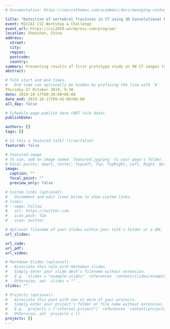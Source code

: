 ```yaml
---
# Documentation: https://sourcethemes.com/academic/docs/managing-content/

title: "Detection of vertebral fractures in CT using 3D Convolutional Neural Networks"
event: MICCAI CSI Workshop & Challenge
event_url: https://csi2019.wordpress.com/program/
location: Shenzhen, China
address:
  street:
  city:
  region:
  postcode:
  country:
summary: Presenting results of first prototype study on 90 CT images to fellow computer scientist researchers.
abstract:

# Talk start and end times.
#   End time can optionally be hidden by prefixing the line with `#`.
Thursday 17 October 2019, 9:30
date: 2019-10-17T09:30:00+06:00
date_end: 2019-10-17T09:45:00+06:00
all_day: false

# Schedule page publish date (NOT talk date).
publishDate: 

authors: []
tags: []

# Is this a featured talk? (true/false)
featured: false

# Featured image
# To use, add an image named `featured.jpg/png` to your page's folder. 
# Focal points: Smart, Center, TopLeft, Top, TopRight, Left, Right, BottomLeft, Bottom, BottomRight.
image:
  caption: ""
  focal_point: ""
  preview_only: false

# Custom links (optional).
#   Uncomment and edit lines below to show custom links.
# links:
# - name: Follow
#   url: https://twitter.com
#   icon_pack: fab
#   icon: twitter

# Optional filename of your slides within your talk's folder or a URL.
url_slides:

url_code:
url_pdf:
url_video:

# Markdown Slides (optional).
#   Associate this talk with Markdown slides.
#   Simply enter your slide deck's filename without extension.
#   E.g. `slides = "example-slides"` references `content/slides/example-slides.md`.
#   Otherwise, set `slides = ""`.
slides: ""

# Projects (optional).
#   Associate this post with one or more of your projects.
#   Simply enter your project's folder or file name without extension.
#   E.g. `projects = ["internal-project"]` references `content/project/deep-learning/index.md`.
#   Otherwise, set `projects = []`.
projects: []
---
```

